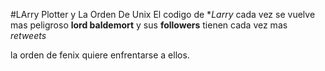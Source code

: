 #LArry Plotter y La Orden De Unix
El codigo de **Larry* cada vez se vuelve mas peligroso
**lord baldemort** y sus **followers** tienen cada vez mas *retweets*

la orden de fenix quiere enfrentarse a ellos.